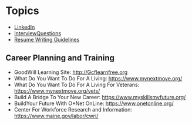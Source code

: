 <!-- TITLE: Overview -->
<!-- SUBTITLE: Employment Topics -->

# Topics
* [LinkedIn](Linked-In)
* [InterviewQuestions](Interview-Questions)
* [Resume Writing Guidelines](Resume-Writing-Guidelines)

## Career Planning and Training
* GoodWill Learning Site: http://Gcflearnfree.org
* What Do You Want To Do For A Living:  https://www.mynextmove.org/
* What Do You Want To Do For A Living For Veterans: https://www.mynextmove.org/vets/
* Build A Bridge To Your New Career: https://www.myskillsmyfuture.org/
* BuildYour Future With O*Net OnLine: https://www.onetonline.org/
* Center For Workforce Research and Information: https://www.maine.gov/labor/cwri/
